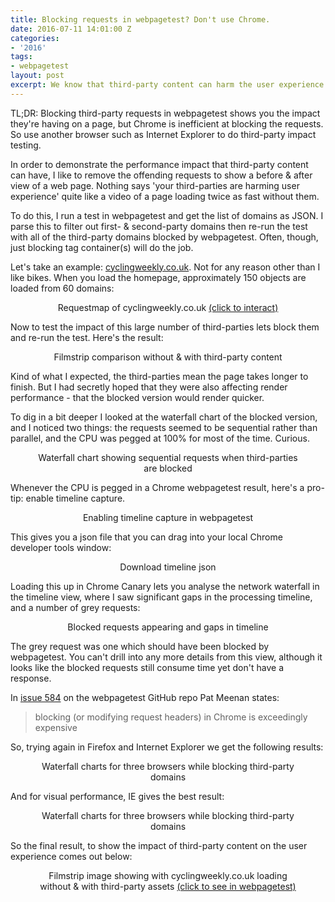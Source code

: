 ```yaml
---
title: Blocking requests in webpagetest? Don't use Chrome.
date: 2016-07-11 14:01:00 Z
categories:
- '2016'
tags:
- webpagetest
layout: post
excerpt: We know that third-party content can harm the user experience on a website. Measuring that impact can be tricky.
---
```


TL;DR: Blocking third-party requests in webpagetest shows you the impact they're having on a page, but Chrome is inefficient at blocking the requests. So use another browser such as Internet Explorer to do third-party impact testing.

In order to demonstrate the performance impact that third-party content can have, I like to remove the offending requests to show a before & after view of a web page. Nothing says 'your third-parties are harming user experience' quite like a video of a page loading twice as fast without them.

To do this, I run a test in webpagetest and get the list of domains as JSON. I parse this to filter out first- & second-party domains then re-run the test with all of the third-party domains blocked by webpagetest. Often, though, just blocking tag container(s) will do the job.

Let's take an example: [cyclingweekly.co.uk](http://www.cyclingweekly.co.uk/). Not for any reason other than I like bikes. When you load the homepage, approximately 150 objects are loaded from 60 domains:

<figure align="center">
<img style="max-width:80%;" class="resp" data-width="80" data-src="//webperf.ninja/uploads/cyclingweekly_requestmap.png"/>
<figcaption>Requestmap of cyclingweekly.co.uk <a href="http://requestmap.webperf.tools/render/160712_4N_b3f4e12bc1e1f5058c769a029ff52616">(click to interact)</a></figcaption>
</figure>

Now to test the impact of this large number of third-parties lets block them and re-run the test. Here's the result:
<figure align="center">
<img style="max-width:80%;" class="resp" data-width="80" data-src="//webperf.ninja/uploads/cyclingweekly_chrome_blocked.jpg"/>
<figcaption>Filmstrip comparison without & with third-party content</figcaption>
</figure>

Kind of what I expected, the third-parties mean the page takes longer to finish. But I had secretly hoped that they were also affecting render performance - that the blocked version would render quicker.

To dig in a bit deeper I looked at the waterfall chart of the blocked version, and I noticed two things: the requests seemed to be sequential rather than parallel, and the CPU was pegged at 100% for most of the time. Curious.
<figure align="center">
<img style="max-width:80%;" class="resp" data-width="80" data-src="//webperf.ninja/uploads/cyclingweekly_waterfall.png"/>
<figcaption>Waterfall chart showing sequential requests when third-parties are blocked</figcaption>
</figure>

Whenever the CPU is pegged in a Chrome webpagetest result, here's a pro-tip: enable timeline capture. 
<figure align="center">
<img style="max-width:80%;" class="resp" data-width="80" data-src="//webperf.ninja/uploads/cyclingweekly_devtoolscapture.png"/>
<figcaption>Enabling timeline capture in webpagetest</figcaption>
</figure>

This gives you a json file that you can drag into your local Chrome developer tools window:
<figure align="center">
<img style="max-width:80%;" class="resp" data-width="80" data-src="//webperf.ninja/uploads/cyclingweekly_timelinelink.png"/>
<figcaption>Download timeline json</figcaption>
</figure>

Loading this up in Chrome Canary lets you analyse the network waterfall in the timeline view, where I saw significant gaps in the processing timeline, and a number of grey requests:
<figure align="center">
<img style="max-width:80%;" class="resp" data-width="80" data-src="//webperf.ninja/uploads/cyclingweekly_timeline_gaps.png"/>
<figcaption>Blocked requests appearing and gaps in timeline</figcaption>
</figure>

The grey request was one which should have been blocked by webpagetest. You can't drill into any more details from this view, although it looks like the blocked requests still consume time yet don't have a response.

In [issue 584](https://github.com/WPO-Foundation/webpagetest/issues/584) on the webpagetest GitHub repo Pat Meenan states:
> blocking (or modifying request headers) in Chrome is exceedingly expensive

So, trying again in Firefox and Internet Explorer we get the following results:
<figure align="center">
<img style="max-width:80%;" class="resp" data-width="80" data-src="//webperf.ninja/uploads/cyclingweekly_allwaterfalls.png"/>
<figcaption>Waterfall charts for three browsers while blocking third-party domains</figcaption>
</figure>

And for visual performance, IE gives the best result:
<figure align="center">
<img style="max-width:80%;" class="resp" data-width="80" data-src="//webperf.ninja/uploads/cyclingweekly_allfilmstrips.png"/>
<figcaption>Waterfall charts for three browsers while blocking third-party domains</figcaption>
</figure>

So the final result, to show the impact of third-party content on the user experience comes out below:
<figure align="center">
<img style="max-width:95%;" class="resp" data-width="80" data-src="//webperf.ninja/uploads/cyclingweekly_ieblocked2.png"/>
<figcaption>Filmstrip image showing with cyclingweekly.co.uk loading without & with third-party assets <a href="http://www.webpagetest.org/video/compare.php?tests=160713_R1_c806002ca46eb2f775660192cc9086bd,160713_EM_6602f7fa269476d6430c84d5e30f6f24">(click to see in webpagetest)</a></figcaption>
</figure>